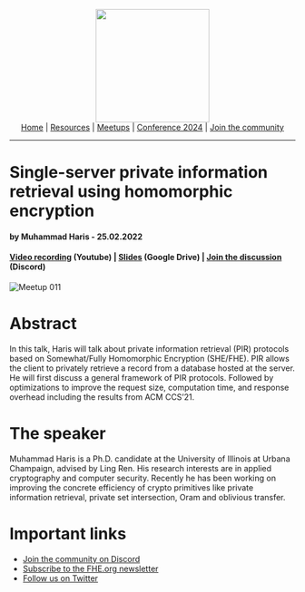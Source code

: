 <!-- Main header navigation -->
<p align="center">
  <img width="200" src="https://user-images.githubusercontent.com/5758427/180978488-db825482-5a58-4c7c-9589-c494a6f0be04.png"><br/>
  <a href="https://fhe-org.github.io">Home</a> | <a href="https://fhe-org.github.io/resources">Resources</a> | <a href="https://fhe-org.github.io/meetups/">Meetups</a> | <a href="https://fhe-org.github.io/conferences/conference-2024/">Conference 2024</a> | <a href="https://fhe-org.github.io/community">Join the community</a>
</p>
<hr/>
<!-- /Main header navigation -->


# Single-server private information retrieval using homomorphic encryption
#### by Muhammad Haris - 25.02.2022

#### <a href="https://www.youtube.com/watch?v=pRkSYjOuhdk">Video recording</a> (Youtube) | <a href="https://drive.google.com/file/d/1IrMKg6FxsxQaKFMQzD_fNXMpDmZdDCX1/view">Slides</a> (Google Drive) | <a href="https://discord.fhe.org">Join the discussion</a> (Discord)

![Meetup 011](https://github.com/FHE-org/fhe-org.github.io/assets/37557436/2a9f4e76-18c6-498a-aa13-dbbde68cb140)

# Abstract
In this talk, Haris will talk about private information retrieval (PIR) protocols based on Somewhat/Fully Homomorphic Encryption (SHE/FHE). PIR allows the client to privately retrieve a record from a database hosted at the server. He will first discuss a general framework of PIR protocols. Followed by optimizations to improve the request size, computation time, and response overhead including the results from ACM CCS’21.

# The speaker
Muhammad Haris is a Ph.D. candidate at the University of Illinois at Urbana Champaign, advised by Ling Ren. His research interests are in applied cryptography and computer security. Recently he has been working on improving the concrete efficiency of crypto primitives like private information retrieval, private set intersection, Oram and oblivious transfer.

# Important links
- <a href="https://discord.fhe.org">Join the community on Discord</a>
- <a href="https://fheorg.substack.com">Subscribe to the FHE.org newsletter</a>
- <a href="https://twitter.com/fhe_org">Follow us on Twitter</a>

